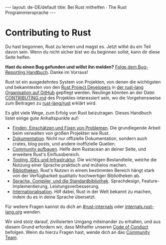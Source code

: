--- layout: de-DE/default title: Bei Rust mithelfen &middot; The Rust
Programmiersprache ---

# Contributing to Rust

Du hast begonnen, Rust zu lernen und magst es. Jetzt willst du ein Teil
davon sein.  Wenn du nicht sicher bist wo du beginnen sollst, kann dir
diese Seite helfen.

**Hast du einen Bug gefunden und willst ihn melden?** [Folge dem
Bug-Reporting Handbuch][bugs].  Danke im Vorraus!

Rust ist ein ausgedehntes System von Projekten, von denen die
wichtigsten und bekanntesten von den [Rust Project Developers][devs] in
[der rust-lang Organisation auf GitHub][rust-lang] gepflegt werden.
Neulinge könnten an der Datei [CONTRIBUTING.md] des Projektes
interessiert sein, wo die Vorgehensweise zum Beitragen zu
[rust-lang/rust] erklärt wird.

Es gibt viele Wege, zum Erfolg von Rust beizutragen.  Dieses Handbuch
listet einige gute Anhaltspunkte auf:

* [Finden, Einschätzen und Fixen von Problemen](contribute-bugs.html).
  Die grundlegende Arbeit beim verwalten von großen Projekten wie Rust.
* [Dokumentation](contribute-docs.html). Nicht nur offizielle
  Dokumentation, sondern auch crates, blog posts, und andere
  inoffizielle Quellen.
* [Community aufbauen](contribute-community.html). Helfe dem Rustacean
  an deiner Seite, und erweitere Rust's Einflussbereich.
* [Tooling, IDEs und Infrastruktur](contribute-tools.html).  Die
  wichtigen Bestandteile, welche die Nutzung einer Sprache praktisch und
  mühelos machen.
* [Bibliotheken](contribute-libs.html). Rust's Nutzen in einem
  bestimmten Bereich hängt stark von der Verfügbarkeit qualitativ
  hochwertiger Bibliotheken ab.
* [Sprache, Compiler, und die
  Standardbibliothek](contribute-compiler.html). Sprachdesign,
  Feature-Implementierung, Leistungsverbesserung.
* [Internationalisation](contribute-translations.html). Hilf dabei, Rust
  in der Welt bekannt zu machen, indem du es in deine Sprache übersetzt.

Für weitere Fragen kannst du dich an [#rust-internals] oder
[internals.rust-lang.org] wenden.

Wir sind stolz darauf, zivilisierten Umgang miteinander zu erhalten, und
aus diesem Grund erfordern wir, dass Mithelfer unseren [Code of
Conduct][coc] befolgen.  Wenn du hierzu Fragen hast, wende dich an das
[Community Team].

<!--
TODO: Write a guide to rust processes and governance to link from here
TODO: List of active initiatives
TODO: Write guide to advertising Rust projects to link from
libs / community building
-->

[#rust-internals]: https://client00.chat.mibbit.com/?server=irc.mozilla.org&channel=%23rust-internals
[CONTRIBUTING.md]: https://github.com/rust-lang/rust/blob/master/CONTRIBUTING.md
[bugs]: https://github.com/rust-lang/rust/blob/master/CONTRIBUTING.md#bug-reports
[coc]: https://www.rust-lang.org/conduct.html
[community team]: https://www.rust-lang.org/team.html#Community
[dev_proc]: community.html#rust-development
[devs]: https://github.com/rust-lang/rust/graphs/contributors
[internals.rust-lang.org]: https://internals.rust-lang.org/
[rust-lang/rust]: https://github.com/rust-lang/rust
[rust-lang]: https://github.com/rust-lang
